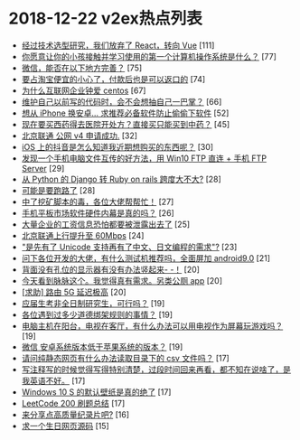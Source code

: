 # 2018-12-22 v2ex热点列表

+ [经过技术选型研究，我们放弃了 React，转向 Vue](https://www.v2ex.com/t/519999#reply111) [111]
+ [你愿意让你的小孩接触并学习使用的第一个计算机操作系统是什么？](https://www.v2ex.com/t/519995#reply77) [77]
+ [微信，能否在以下地方完善？](https://www.v2ex.com/t/519938#reply75) [75]
+ [要占淘宝便宜的小心了，付款后也是可以返口的](https://www.v2ex.com/t/519937#reply74) [74]
+ [为什么互联网企业钟爱 centos](https://www.v2ex.com/t/519979#reply67) [67]
+ [维护自己以前写的代码时，会不会想抽自己一巴掌？](https://www.v2ex.com/t/519953#reply66) [66]
+ [想从 iPhone 换安卓… 求推荐必备软件防止偷偷下软件](https://www.v2ex.com/t/519962#reply52) [52]
+ [现在要买西药得去医院开处方？直接买只能买到中药？](https://www.v2ex.com/t/519980#reply45) [45]
+ [北京联通 公网 v4 申请成功.](https://www.v2ex.com/t/519941#reply32) [32]
+ [iOS 上的抖音是怎么知道我近期想购买的东西呢？](https://www.v2ex.com/t/519964#reply30) [30]
+ [发现一个手机电脑文件互传的好方法，用 Win10 FTP 直连 + 手机 FTP Server](https://www.v2ex.com/t/520023#reply29) [29]
+ [从 Python 的 Django 转 Ruby on rails 跨度大不大?](https://www.v2ex.com/t/519965#reply28) [28]
+ [可能是要跑路了](https://www.v2ex.com/t/520028#reply28) [28]
+ [中了挖矿脚本的毒，各位大佬帮帮忙！](https://www.v2ex.com/t/519924#reply27) [27]
+ [手机平板市场软件硬件内幕是真的吗？](https://www.v2ex.com/t/519936#reply26) [26]
+ [大量企业的工资信息恐怕都要被泄露出去了](https://www.v2ex.com/t/519961#reply25) [25]
+ [北京联通上行提升至 60Mbps](https://www.v2ex.com/t/520020#reply24) [24]
+ ["是先有了 Unicode 支持再有了中文、日文编程的需求"?](https://www.v2ex.com/t/520017#reply23) [23]
+ [问下各位开发的大佬，有什么测试机推荐吗，全面屏加 android9.0](https://www.v2ex.com/t/519983#reply21) [21]
+ [背面没有孔位的显示器有没有办法竖起来- -！](https://www.v2ex.com/t/519946#reply20) [20]
+ [今天看到脉脉这个。我觉得真有需求。另类公厕 app](https://www.v2ex.com/t/520053#reply20) [20]
+ [[求助] 路由 5G 延迟极高](https://www.v2ex.com/t/519929#reply20) [20]
+ [应届生考非全日制研究生，可行吗？](https://www.v2ex.com/t/519956#reply19) [19]
+ [各位遇到过多少道德绑架规则的事情？](https://www.v2ex.com/t/520039#reply19) [19]
+ [电脑主机在阳台，电视在客厅，有什么办法可以用电视作为屏幕玩游戏吗？](https://www.v2ex.com/t/520077#reply19) [19]
+ [微信 安卓系统版本低于苹果系统的版本？](https://www.v2ex.com/t/519932#reply19) [19]
+ [请问纯静态网页有什么办法读取目录下的 csv 文件吗？](https://www.v2ex.com/t/519990#reply17) [17]
+ [写注释写的时候觉得写得特别清楚，过段时间回来再看，都不知在说啥了，是我英语不好。](https://www.v2ex.com/t/519992#reply17) [17]
+ [Windows 10 S 的默认壁纸是真的绝了](https://www.v2ex.com/t/520026#reply17) [17]
+ [LeetCode 200 刷题总结](https://www.v2ex.com/t/520030#reply17) [17]
+ [来分享点高质量纪录片吧?](https://www.v2ex.com/t/520068#reply16) [16]
+ [求一个生日网页源码](https://www.v2ex.com/t/519985#reply15) [15]

